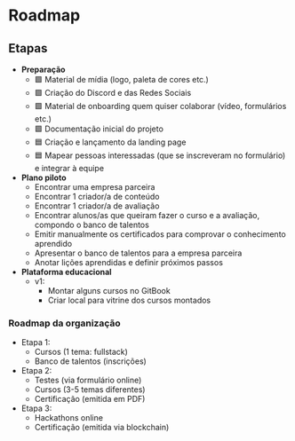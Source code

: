 # Roadmap

## Etapas

* **Preparação**
  * 🟩 Material de mídia (logo, paleta de cores etc.)
  * 🟩 Criação do Discord e das Redes Sociais
  * 🟩 Material de onboarding quem quiser colaborar (vídeo, formulários etc.)
  * 🟩 Documentação inicial do projeto
  * 🟦 Criação e lançamento da landing page
  * 🟦 Mapear pessoas interessadas (que se inscreveram no formulário) e integrar à equipe
* **Plano piloto**
  * Encontrar uma empresa parceira
  * Encontrar 1 criador/a de conteúdo
  * Encontrar 1 criador/a de avaliação
  * Encontrar alunos/as que queiram fazer o curso e a avaliação, compondo o banco de talentos
  * Emitir manualmente os certificados para comprovar o conhecimento aprendido
  * Apresentar o banco de talentos para a empresa parceira
  * Anotar lições aprendidas e definir próximos passos
* **Plataforma educacional**
  * v1:
    * Montar alguns cursos no GitBook
    * Criar local para vitrine dos cursos montados

### Roadmap da organização

* Etapa 1:
  * Cursos (1 tema: fullstack)
  * Banco de talentos (inscrições)
* Etapa 2:
  * Testes (via formulário online)
  * Cursos (3-5 temas diferentes)
  * Certificação (emitida em PDF)
* Etapa 3:
  * Hackathons online
  * Certificação (emitida via blockchain)
